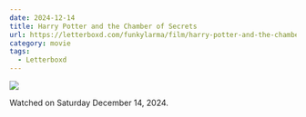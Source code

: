 ```yaml
---
date: 2024-12-14
title: Harry Potter and the Chamber of Secrets
url: https://letterboxd.com/funkylarma/film/harry-potter-and-the-chamber-of-secrets/
category: movie
tags:
  - Letterboxd
---
```


![](https://a.ltrbxd.com/resized/sm/upload/rj/yc/zl/ex/g8IQhqYYLERU0UxjVaySP46PFEZ-0-600-0-900-crop.jpg?v=d867145245)

Watched on Saturday December 14, 2024.
